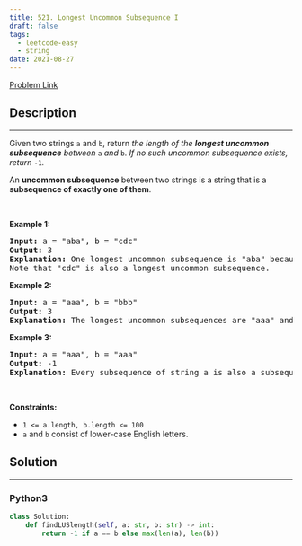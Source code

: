 ```yaml
---
title: 521. Longest Uncommon Subsequence I
draft: false
tags: 
  - leetcode-easy
  - string
date: 2021-08-27
---
```


[Problem Link](https://leetcode.com/problems/longest-uncommon-subsequence-i/)

## Description

---
<p>Given two strings <code>a</code> and <code>b</code>, return <em>the length of the <strong>longest uncommon subsequence</strong> between </em><code>a</code> <em>and</em> <code>b</code>. <em>If no such uncommon subsequence exists, return</em> <code>-1</code><em>.</em></p>

<p>An <strong>uncommon subsequence</strong> between two strings is a string that is a <strong><span data-keyword="subsequence-string">subsequence</span> of exactly one of them</strong>.</p>

<p>&nbsp;</p>
<p><strong class="example">Example 1:</strong></p>

<pre>
<strong>Input:</strong> a = &quot;aba&quot;, b = &quot;cdc&quot;
<strong>Output:</strong> 3
<strong>Explanation:</strong> One longest uncommon subsequence is &quot;aba&quot; because &quot;aba&quot; is a subsequence of &quot;aba&quot; but not &quot;cdc&quot;.
Note that &quot;cdc&quot; is also a longest uncommon subsequence.
</pre>

<p><strong class="example">Example 2:</strong></p>

<pre>
<strong>Input:</strong> a = &quot;aaa&quot;, b = &quot;bbb&quot;
<strong>Output:</strong> 3
<strong>Explanation:</strong>&nbsp;The longest uncommon subsequences are &quot;aaa&quot; and &quot;bbb&quot;.
</pre>

<p><strong class="example">Example 3:</strong></p>

<pre>
<strong>Input:</strong> a = &quot;aaa&quot;, b = &quot;aaa&quot;
<strong>Output:</strong> -1
<strong>Explanation:</strong>&nbsp;Every subsequence of string a is also a subsequence of string b. Similarly, every subsequence of string b is also a subsequence of string a. So the answer would be <code>-1</code>.
</pre>

<p>&nbsp;</p>
<p><strong>Constraints:</strong></p>

<ul>
	<li><code>1 &lt;= a.length, b.length &lt;= 100</code></li>
	<li><code>a</code> and <code>b</code> consist of lower-case English letters.</li>
</ul>


## Solution

---
### Python3
``` py title='longest-uncommon-subsequence-i'
class Solution:
    def findLUSlength(self, a: str, b: str) -> int:
        return -1 if a == b else max(len(a), len(b))
```

